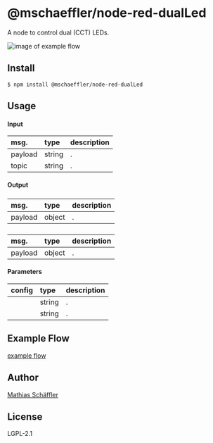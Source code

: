 # @mschaeffler/node-red-dualLed

A node to control dual (CCT) LEDs.

![image of example flow](https://github.com/m-schaeffler/node-red-my-nodes/raw/main/node-red-dualLed/examples/dual.png)

## Install

```
$ npm install @mschaeffler/node-red-dualLed
```

## Usage

#### Input

|msg.    | type   | description                       |
|:-------|:-------|:----------------------------------|
|payload | string | .|
|topic   | string | .|

#### Output

#####

|msg.    | type   | description                       |
|:-------|:-------|:----------------------------------|
|payload | object | .|

#####

|msg.    | type   | description                       |
|:-------|:-------|:----------------------------------|
|payload | object | .|

#### Parameters

|config| type   | description                       |
|:-----|:-------|:----------------------------------|
|  | string | .     |
|    | string | .|

## Example Flow

[example flow](https://github.com/m-schaeffler/node-red-my-nodes/raw/main/node-red-dualLed/examples/dual.json)

## Author

[Mathias Schäffler](https://github.com/m-schaeffler)

## License

LGPL-2.1

